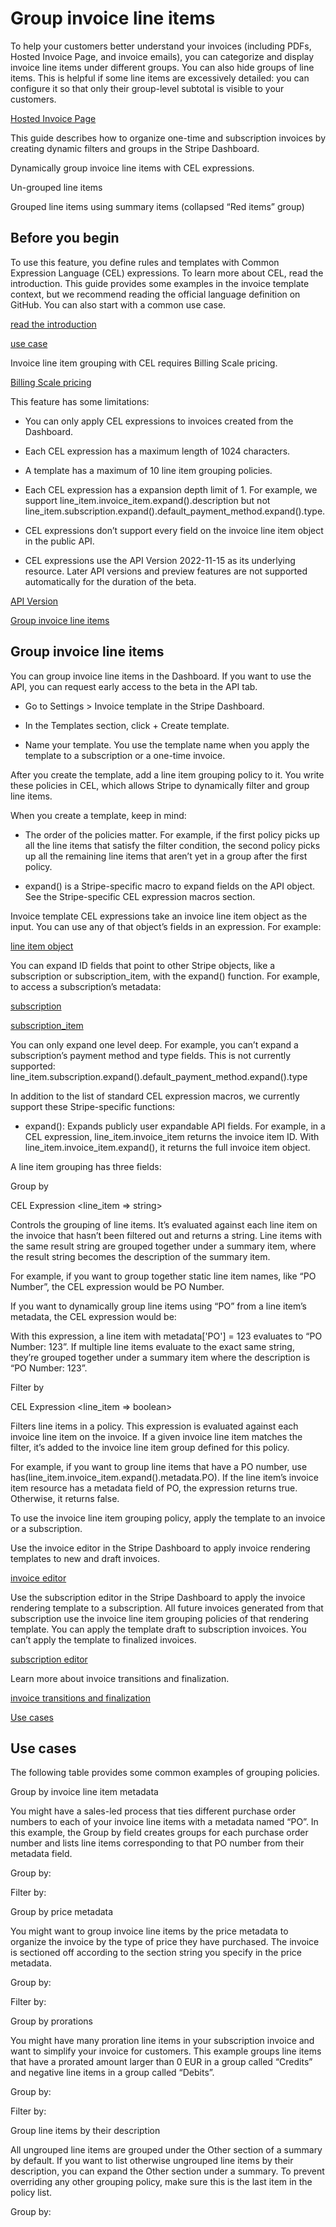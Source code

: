 # Group invoice line items

To help your customers better understand your invoices (including PDFs, Hosted Invoice Page, and invoice emails), you can categorize and display invoice line items under different groups. You can also hide groups of line items. This is helpful if some line items are excessively detailed: you can configure it so that only their group-level subtotal is visible to your customers.

[Hosted Invoice Page](/invoicing/hosted-invoice-page)

This guide describes how to organize one-time and subscription invoices by creating dynamic filters and groups in the Stripe Dashboard.

Dynamically group invoice line items with CEL expressions.

Un-grouped line items

Grouped line items using summary items (collapsed “Red items” group)

## Before you begin

To use this feature, you define rules and templates with Common Expression Language (CEL) expressions. To learn more about CEL, read the introduction. This guide provides some examples in the invoice template context, but we recommend reading the official language definition on GitHub. You can also start with a common use case.

[read the introduction](https://github.com/google/cel-spec/blob/master/doc/intro.md)

[use case](#use-case)

Invoice line item grouping with CEL requires Billing Scale pricing.

[Billing Scale pricing](https://stripe.com/billing/pricing)

This feature has some limitations:

- You can only apply CEL expressions to invoices created from the Dashboard.

- Each CEL expression has a maximum length of 1024 characters.

- A template has a maximum of 10 line item grouping policies.

- Each CEL expression has a expansion depth limit of 1. For example, we support line_item.invoice_item.expand().description but not line_item.subscription.expand().default_payment_method.expand().type.

- CEL expressions don’t support every field on the invoice line item object in the public API.

- CEL expressions use the API Version 2022-11-15 as its underlying resource. Later API versions and preview features are not supported automatically for the duration of the beta.

[API Version](/upgrades)

[Group invoice line items](#group-invoice-line-items)

## Group invoice line items

You can group invoice line items in the Dashboard. If you want to use the API, you can request early access to the beta in the API tab.

- Go to Settings > Invoice template in the Stripe Dashboard.

- In the Templates section, click + Create template.

- Name your template. You use the template name when you apply the template to a subscription or a one-time invoice.

After you create the template, add a line item grouping policy to it. You write these policies in CEL, which allows Stripe to dynamically filter and group line items.

When you create a template, keep in mind:

- The order of the policies matter. For example, if the first policy picks up all the line items that satisfy the filter condition, the second policy picks up all the remaining line items that aren’t yet in a group after the first policy.

- expand() is a Stripe-specific macro to expand fields on the API object. See the Stripe-specific CEL expression macros section.

Invoice template CEL expressions take an invoice line item object as the input. You can use any of that object’s fields in an expression. For example:

[line item object](/api/invoices/line_item)

You can expand ID fields that point to other Stripe objects, like a subscription or subscription_item, with the  expand() function. For example, to access a subscription’s metadata:

[subscription](/api/subscriptions/object)

[subscription_item](/api/subscription_items/object)

You can only expand one level deep. For example, you can’t expand a subscription’s payment method and type fields. This is not currently supported: line_item.subscription.expand().default_payment_method.expand().type

In addition to the list of standard CEL expression macros, we currently support these Stripe-specific functions:

- expand(): Expands publicly user expandable API fields. For example, in a CEL expression, line_item.invoice_item returns the invoice item ID. With line_item.invoice_item.expand(), it returns the full invoice item object.

A line item grouping has three fields:

Group by

CEL Expression <line_item => string>

Controls the grouping of line items. It’s evaluated against each line item on the invoice that hasn’t been filtered out and returns a string. Line items with the same result string are grouped together under a summary item, where the result string becomes the description of the summary item.

For example, if you want to group together static line item names, like “PO Number”, the CEL expression would be PO Number.

If you want to dynamically group line items using “PO” from a line item’s metadata, the CEL expression would be:

With this expression, a line item with metadata['PO'] = 123 evaluates to “PO Number: 123”. If multiple line items evaluate to the exact same string, they’re grouped together under a summary item where the description is “PO Number: 123”.

Filter by

CEL Expression <line_item => boolean>

Filters line items in a policy. This expression is evaluated against each invoice line item on the invoice. If a given invoice line item matches the filter, it’s added to the invoice line item group defined for this policy.

For example, if you want to group line items that have a PO number, use has(line_item.invoice_item.expand().metadata.PO). If the line item’s invoice item resource has a metadata field of PO, the expression returns true. Otherwise, it returns false.

To use the invoice line item grouping policy, apply the template to an invoice or a subscription.

Use the invoice editor in the Stripe Dashboard to apply invoice rendering templates to new and draft invoices.

[invoice editor](https://dashboard.stripe.com/invoices/create)

Use the subscription editor in the Stripe Dashboard to apply the invoice rendering template to a subscription. All future invoices generated from that subscription use the invoice line item grouping policies of that rendering template. You can apply the template draft to subscription invoices. You can’t apply the template to finalized invoices.

[subscription editor](https://dashboard.stripe.com/subscriptions?create=subscription)

Learn more about invoice transitions and finalization.

[invoice transitions and finalization](/invoicing/integration/workflow-transitions)

[Use cases](#use-cases)

## Use cases

The following table provides some common examples of grouping policies.

Group by invoice line item metadata

You might have a sales-led process that ties different purchase order numbers to each of your invoice line items with a metadata named “PO”. In this example, the Group by field creates groups for each purchase order number and lists line items corresponding to that PO number from their metadata field.

Group by:

Filter by:

Group by price metadata

You might want to group invoice line items by the price metadata to organize the invoice by the type of price they have purchased. The invoice is sectioned off according to the section string you specify in the price metadata.

Group by:

Filter by:

Group by prorations

You might have many proration line items in your subscription invoice and want to simplify your invoice for customers. This example groups line items that have a prorated amount larger than 0 EUR in a group called “Credits” and negative line items in a group called “Debits”.

Group by:

Filter by:

Group line items by their description

All ungrouped line items are grouped under the Other section of a summary by default. If you want to list otherwise ungrouped line items by their description, you can expand the Other section under a summary. To prevent overriding any other grouping policy, make sure this is the last item in the policy list.

Group by:
